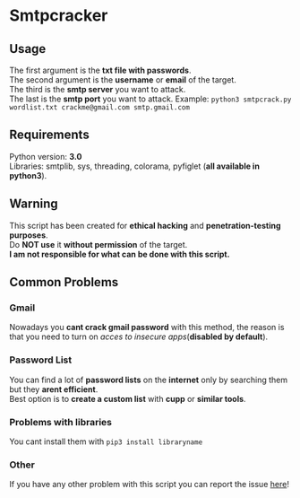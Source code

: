 # Smtpcracker
## Usage
The first argument is the **txt file with passwords**.                                                                                                                   
The second argument is the **username** or **email** of the target.                                                                                                   
The third is the **smtp server** you want to attack.                    
The last is the **smtp port** you want to attack.
Example: ``python3 smtpcrack.py wordlist.txt crackme@gmail.com smtp.gmail.com``
## Requirements
Python version: **3.0**                                                                                                                                                                     
Libraries: smtplib, sys, threading, colorama, pyfiglet (**all available in python3**).
## Warning
This script has been created for **ethical hacking** and **penetration-testing purposes**.                                                                  
Do **NOT use** it **without permission** of the target.                                                                                             
**I am not responsible for what can be done with this script.**
## Common Problems
### Gmail
Nowadays you **cant crack gmail password** with this method, the reason is that you need to turn on *acces to insecure apps*(**disabled by default**).
### Password List
You can find a lot of **password lists** on the **internet** only by searching them but they **arent efficient**.                                                                 
Best option is to **create a custom list** with **cupp** or **similar tools**.
### Problems with libraries
You cant install them with ``pip3 install libraryname``
### Other
If you have any other problem with this script you can report the issue [here](https://github.com/Kik449/smtpcracker/issues)!
